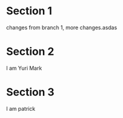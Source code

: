 # Section 1

changes from branch 1, more changes.asdas

# Section 2

I am Yuri Mark

# Section 3

I am patrick